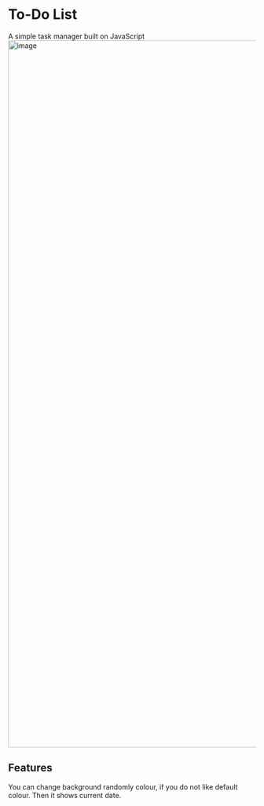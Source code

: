 # To-Do List

A simple task manager built on JavaScript
<img width="1440" alt="image" src="https://user-images.githubusercontent.com/90006654/175792355-b57a6c26-a8d9-4672-98eb-5e5d7692a662.png">

## Features

You can change background randomly colour, if you do not like default colour.
Then it shows current date.


